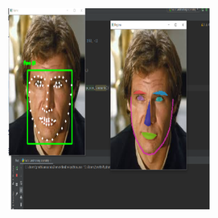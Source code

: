<img src = 'https://github.com/Prathyusha-Guduru/Data/blob/master/Facial%20Landmarking.png' width = '400' height = '400'>
